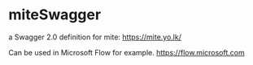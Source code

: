 # miteSwagger
a Swagger 2.0 definition for mite: https://mite.yo.lk/

Can be used in Microsoft Flow for example. https://flow.microsoft.com
